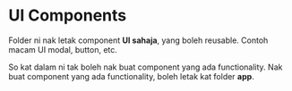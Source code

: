 # UI Components

Folder ni nak letak component **UI sahaja**, yang boleh reusable.
Contoh macam UI modal, button, etc.

So kat dalam ni tak boleh nak buat component yang ada functionality.
Nak buat component yang ada functionality, boleh letak kat folder **app**.
